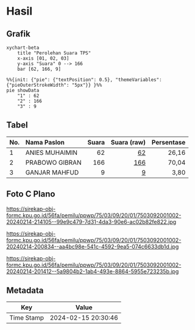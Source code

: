 # Hasil

## Grafik

```mermaid
xychart-beta
    title "Perolehan Suara TPS"
    x-axis [01, 02, 03]
    y-axis "Suara" 0 --> 166
    bar [62, 166, 9]
```

```mermaid
%%{init: {"pie": {"textPosition": 0.5}, "themeVariables": {"pieOuterStrokeWidth": "5px"}} }%%
pie showData
    "1" : 62
    "2" : 166
    "3" : 9
```

## Tabel

| No. | Nama Paslon    | Suara | Suara (raw) | Persentase |
|:--- |:-------------- | -----:| -----------:| ----------:|
| 1   | ANIES MUHAIMIN | 62    | [62][p-1]   | 26,16      |
| 2   | PRABOWO GIBRAN | 166   | [166][p-2]  | 70,04      |
| 3   | GANJAR MAHFUD  | 9     | [9][p-3]    | 3,80       |


[p-1]: https://github.com/gigit-pemilu/pemilu-2024-75-gorontalo/blob/main/pilpres/hitung-suara/sub/75-gorontalo/sub/03-bone-bolango/sub/09-bone/sub/2001-taludaa/sub/002-tps/sub/paslon-1.txt
[p-2]: https://github.com/gigit-pemilu/pemilu-2024-75-gorontalo/blob/main/pilpres/hitung-suara/sub/75-gorontalo/sub/03-bone-bolango/sub/09-bone/sub/2001-taludaa/sub/002-tps/sub/paslon-2.txt
[p-3]: https://github.com/gigit-pemilu/pemilu-2024-75-gorontalo/blob/main/pilpres/hitung-suara/sub/75-gorontalo/sub/03-bone-bolango/sub/09-bone/sub/2001-taludaa/sub/002-tps/sub/paslon-3.txt

## Foto C Plano

https://sirekap-obj-formc.kpu.go.id/56fa/pemilu/ppwp/75/03/09/20/01/7503092001002-20240214-214105--99e9c479-7d31-4da3-90e6-ac02b82fe822.jpg

https://sirekap-obj-formc.kpu.go.id/56fa/pemilu/ppwp/75/03/09/20/01/7503092001002-20240214-200834--aa4bc98e-541c-4592-9ea5-074c6633db1d.jpg

https://sirekap-obj-formc.kpu.go.id/56fa/pemilu/ppwp/75/03/09/20/01/7503092001002-20240214-201412--5a9804b2-1ab4-493e-8864-5955e723235b.jpg


## Metadata

| Key        | Value               |
| ---------- | ------------------- |
| Time Stamp | 2024-02-15 20:30:46 |



